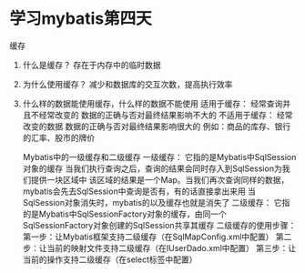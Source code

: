 # 学习mybatis第四天 缓存1. 什么是缓存？    存在于内存中的临时数据2. 为什么使用缓存？    减少和数据库的交互次数，提高执行效率3. 什么样的数据能使用缓存，什么样的数据不能使用    适用于缓存：        经常查询并且不经常改变的        数据的正确与否对最终结果影响不大的    不适用于缓存：        经常改变的数据        数据的正确与否对最终结果影响很大的        例如：商品的库存、银行的汇率、股市的牌价        Mybatis中的一级缓存和二级缓存        一级缓存：            它指的是Mybatis中SqlSession对象的缓存            当我们执行查询之后，查询的结果会同时存入到SqlSession为我们提供一块区域中            该区域的结果是一个Map。当我们再次查询同样的数据，mybatis会先去SqlSession中查询是否有，有的话直接拿出来用            当SqlSession对象消失时，mybatis的以及缓存也就是消失了        二级缓存：            它指的是Mybatis中SqlSessionFactory对象的缓存，由同一个SqlSessionFactory对象创建的SqlSession共享其缓存            二级缓存的使用步骤：                第一步：让Mybatis框架支持二级缓存（在SqlMapConfig.xml中配置）                第二步：让当前的映射文件支持二级缓存（在IUserDado.xml中配置）                第三步：让当前的操作支持二级缓存（在select标签中配置）                